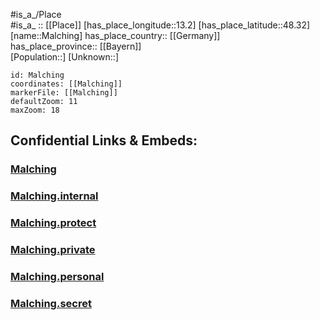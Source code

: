 ﻿---
location: [48.32,13.2] 
mapzoom: [7,12] 
mapmarker: city 
type: City
tags:
- geo/City


SpocWebEntityId: 32231
isDeleted: false
confidential: public

---
#is_a_/Place  
#is_a_ :: [[Place]] 
[has_place_longitude::13.2] 
[has_place_latitude::48.32] 
[name::Malching] 
has_place_country:: [[Germany]]  
has_place_province:: [[Bayern]]  
[Population::] 
[Unknown::] 


```leaflet
id: Malching
coordinates: [[Malching]] 
markerFile: [[Malching]] 
defaultZoom: 11 
maxZoom: 18
```


## Confidential Links & Embeds: 

### [Malching](/_public/Earth/Continent/Europe/Europe~Central/Germany/Germany~West/Bayern/counties~Bayern/Passau/cities~Passau/Rotthalmünster/City/Malching.md) 

### [Malching.internal](/_internal/Earth/Continent/Europe/Europe~Central/Germany/Germany~West/Bayern/counties~Bayern/Passau/cities~Passau/Rotthalmünster/City/Malching.internal.md) 

### [Malching.protect](/_protect/Earth/Continent/Europe/Europe~Central/Germany/Germany~West/Bayern/counties~Bayern/Passau/cities~Passau/Rotthalmünster/City/Malching.protect.md) 

### [Malching.private](/_private/Earth/Continent/Europe/Europe~Central/Germany/Germany~West/Bayern/counties~Bayern/Passau/cities~Passau/Rotthalmünster/City/Malching.private.md) 

### [Malching.personal](/_personal/Earth/Continent/Europe/Europe~Central/Germany/Germany~West/Bayern/counties~Bayern/Passau/cities~Passau/Rotthalmünster/City/Malching.personal.md) 

### [Malching.secret](/_secret/Earth/Continent/Europe/Europe~Central/Germany/Germany~West/Bayern/counties~Bayern/Passau/cities~Passau/Rotthalmünster/City/Malching.secret.md) 
